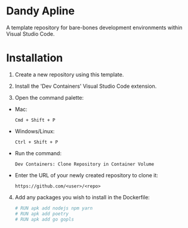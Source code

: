 # Dandy Apline

A template repository for bare-bones development environments within Visual Studio Code.

# Installation

1. Create a new repository using this template.

1. Install the 'Dev Containers' Visual Studio Code extension.

1. Open the command palette:
- Mac:

    ```Cmd + Shift + P```

- Windows/Linux:

    ```Ctrl + Shift + P```

- Run the command:

    ```Dev Containers: Clone Repository in Container Volume```

- Enter the URL of your newly created repository to clone it:

    ```https://github.com/<user>/<repo>```

4. Add any packages you wish to install in the Dockerfile:

    ```Dockerfile
    # RUN apk add nodejs npm yarn
    # RUN apk add poetry
    # RUN apk add go gopls
    ```